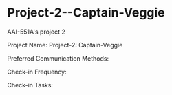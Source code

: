 # Project-2--Captain-Veggie
AAI-551A's project 2

Project Name:
Project-2: Captain-Veggie

Preferred Communication Methods:


Check-in Frequency:


Check-in Tasks:
